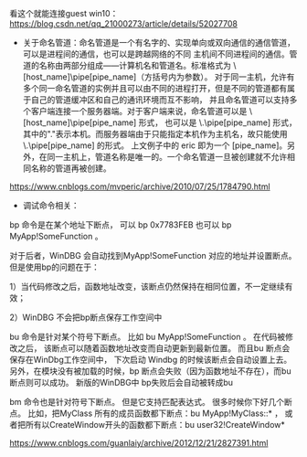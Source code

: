 看这个就能连接guest win10：  
https://blog.csdn.net/qq_21000273/article/details/52027708


- 关于命名管道：命名管道是一个有名字的、实现单向或双向通信的通信管道，可以是进程间的通信，也可以是跨越网络的不同
主机间不同进程间的通信。管道的名称由两部分组成——计算机名和管道名。标准格式为 \\[host_name]\pipe\[pipe_name]（方括号内为参数）。
对于同一主机，允许有多个同一命名管道的实例并且可以由不同的进程打开，但是不同的管道都有属于自己的管道缓冲区和自己的通讯环境而互不影响，
并且命名管道可以支持多个客户端连接一个服务器端。对于客户端来说，命名管道可以是 \\[host_name]\pipe\[pipe_name] 形式，
也可以是 \\.\pipe\[pipe_name] 形式，其中的"."表示本机。而服务器端由于只能指定本机作为主机名，故只能使用 \\.\pipe\[pipe_name] 的形式。
上文例子中的 eric 即为一个 [pipe_name]。另外，在同一主机上，管道名称是唯一的。一个命名管道一旦被创建就不允许相同名称的管道再被创建。   
 
 https://www.cnblogs.com/mvperic/archive/2010/07/25/1784790.html

 - 调试命令相关：
 
 bp 命令是在某个地址下断点， 可以 bp 0x7783FEB 也可以 bp MyApp!SomeFunction 。

对于后者，WinDBG 会自动找到MyApp!SomeFunction 对应的地址并设置断点。 但是使用bp的问题在于：

1）当代码修改之后，函数地址改变，该断点仍然保持在相同位置，不一定继续有效；

 2）WinDBG 不会把bp断点保存工作空间中

 bu 命令是针对某个符号下断点。 比如 bu MyApp!SomeFunction 。 在代码被修改之后， 该断点可以随着函数地址改变而自动更新到最新位置。  而且bu 断点会保存在WinDbg工作空间中， 下次启动 Windbg 的时候该断点会自动设置上去。另外，在模块没有被加载的时候，bp 断点会失败（因为函数地址不存在），而bu 断点则可以成功。 新版的WinDBG中 bp失败后会自动被转成bu

bm 命令也是针对符号下断点。 但是它支持匹配表达式。 很多时候你下好几个断点。 比如，把MyClass 所有的成员函数都下断点：bu MyApp!MyClass::* ， 或者把所有以CreateWindow开头的函数都下断点：bu user32!CreateWindow*

https://www.cnblogs.com/guanlaiy/archive/2012/12/21/2827391.html
